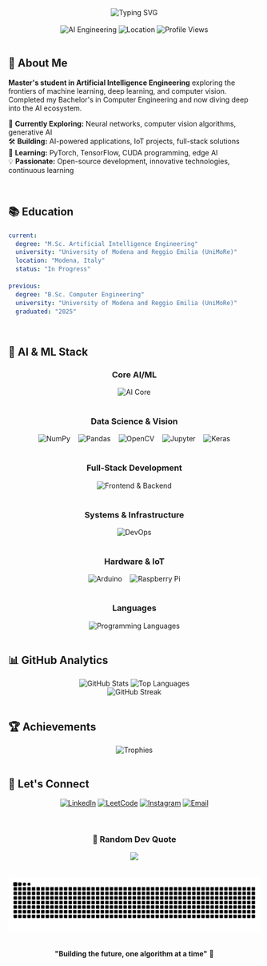 <div align="center">

<img src="https://readme-typing-svg.demolab.com?font=Fira+Code&weight=600&size=28&duration=3000&pause=1000&color=6366F1&center=true&vCenter=true&random=false&width=600&lines=Hi+%F0%9F%91%8B+I'm+Marin+Cervinschi;AI+Engineering+Student+%F0%9F%A4%96;Full-Stack+Developer+%F0%9F%92%BB;Always+Learning%2C+Always+Building" alt="Typing SVG" />

</div>

<br/>

<div align="center">
  <img src="https://img.shields.io/badge/AI_Engineering-Master's_Student-6366F1?style=for-the-badge&logo=graduation-cap&logoColor=white" alt="AI Engineering"/>
  <img src="https://img.shields.io/badge/UniMoRe-Modena%2C_Italy-22C55E?style=for-the-badge&logo=google-maps&logoColor=white" alt="Location"/>
  <img src="https://komarev.com/ghpvc/?username=MarinCervinschi&style=for-the-badge&color=6366F1" alt="Profile Views"/>
</div>

<br/>

## 🎯 About Me

**Master's student in Artificial Intelligence Engineering** exploring the frontiers of machine learning, deep learning, and computer vision. Completed my Bachelor's in Computer Engineering and now diving deep into the AI ecosystem.

🔬 **Currently Exploring:** Neural networks, computer vision algorithms, generative AI  
🛠️ **Building:** AI-powered applications, IoT projects, full-stack solutions  
🌱 **Learning:** PyTorch, TensorFlow, CUDA programming, edge AI  
💡 **Passionate:** Open-source development, innovative technologies, continuous learning

<br/>

## 📚 Education

```yaml
current:
  degree: "M.Sc. Artificial Intelligence Engineering"
  university: "University of Modena and Reggio Emilia (UniMoRe)"
  location: "Modena, Italy"
  status: "In Progress"
  
previous:
  degree: "B.Sc. Computer Engineering"
  university: "University of Modena and Reggio Emilia (UniMoRe)"
  graduated: "2025"
```

<br/>

## 🧠 AI & ML Stack

<div align="center">

### Core AI/ML
<img src="https://skillicons.dev/icons?i=python,pytorch,tensorflow" height="40" alt="AI Core"/>
<br/><br/>

### Data Science & Vision
<img src="https://cdn.jsdelivr.net/gh/devicons/devicon/icons/numpy/numpy-original.svg" height="35" alt="NumPy"/>
<img width="8"/>
<img src="https://cdn.jsdelivr.net/gh/devicons/devicon/icons/pandas/pandas-original.svg" height="35" alt="Pandas"/>
<img width="8"/>
<img src="https://cdn.jsdelivr.net/gh/devicons/devicon/icons/opencv/opencv-original.svg" height="35" alt="OpenCV"/>
<img width="8"/>
<img src="https://cdn.jsdelivr.net/gh/devicons/devicon/icons/jupyter/jupyter-original.svg" height="35" alt="Jupyter"/>
<img width="8"/>
<img src="https://cdn.jsdelivr.net/gh/devicons/devicon/icons/keras/keras-original.svg" height="35" alt="Keras"/>
<br/><br/>

### Full-Stack Development
<img src="https://skillicons.dev/icons?i=react,nextjs,nodejs,express,typescript,tailwind" height="35" alt="Frontend & Backend"/>
<br/><br/>

### Systems & Infrastructure
<img src="https://skillicons.dev/icons?i=docker,git,linux,bash,azure,nginx" height="35" alt="DevOps"/>
<br/><br/>

### Hardware & IoT
<img src="https://cdn.jsdelivr.net/gh/devicons/devicon/icons/arduino/arduino-original.svg" height="35" alt="Arduino"/>
<img width="8"/>
<img src="https://cdn.jsdelivr.net/gh/devicons/devicon/icons/raspberrypi/raspberrypi-original.svg" height="35" alt="Raspberry Pi"/>
<br/><br/>

### Languages
<img src="https://skillicons.dev/icons?i=cpp,java,javascript,python" height="35" alt="Programming Languages"/>

</div>

<br/>

## 📊 GitHub Analytics

<div align="center">
  <img height="180em" src="https://github-readme-stats.vercel.app/api?username=MarinCervinschi&show_icons=true&theme=tokyonight&hide_border=true&count_private=true&include_all_commits=true" alt="GitHub Stats"/>
  <img height="180em" src="https://github-readme-stats.vercel.app/api/top-langs/?username=MarinCervinschi&layout=compact&theme=tokyonight&hide_border=true&langs_count=8" alt="Top Languages"/>
</div>

<div align="center">
  <img src="https://github-readme-streak-stats.herokuapp.com/?user=MarinCervinschi&theme=tokyonight&hide_border=true" alt="GitHub Streak"/>
</div>

<br/>

## 🏆 Achievements

<div align="center">
  <img src="https://github-profile-trophy.vercel.app/?username=MarinCervinschi&theme=tokyonight&no-frame=true&no-bg=true&row=1&column=7" alt="Trophies"/>
</div>

<br/>

## 🤝 Let's Connect

<div align="center">

[![LinkedIn](https://img.shields.io/badge/LinkedIn-0077B5?style=for-the-badge&logo=linkedin&logoColor=white)](https://www.linkedin.com/in/marin-cervinschi/)
[![LeetCode](https://img.shields.io/badge/LeetCode-FFA116?style=for-the-badge&logo=leetcode&logoColor=white)](https://www.leetcode.com/MarinCervinschi/)
[![Instagram](https://img.shields.io/badge/Instagram-E4405F?style=for-the-badge&logo=instagram&logoColor=white)](https://www.instagram.com/marin_cervinschi/)
[![Email](https://img.shields.io/badge/ProtonMail-6366F1?style=for-the-badge&logo=protonmail&logoColor=white)](mailto:marin@protonmail.com)

</div>

<br/>

<div align="center">
  
### 💭 Random Dev Quote
  
![](https://quotes-github-readme.vercel.app/api?type=horizontal&theme=tokyonight)

</div>

<br/>

<div align="center">
  
<img src="https://raw.githubusercontent.com/MarinCervinschi/MarinCervinschi/output/snake.svg" alt="Snake animation"/>

</div>

<br/>

<div align="center">
  
**"Building the future, one algorithm at a time"** 🚀

</div>
